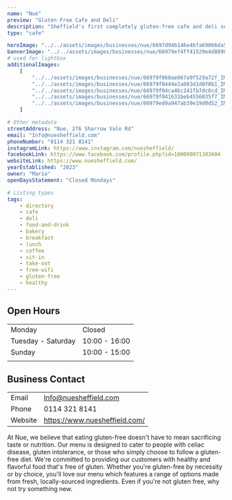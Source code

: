 ```yaml
---
name: "Nue"
preview: "Gluten Free Cafe and Deli"
description: "Sheffield's first completely gluten-free cafe and deli selling a range of handmade baked goods along with sweet and savoury small bites. Perfect for a midday mediterranean bite to eat or coffee catch-up. "
type: "cafe"

heroImage: "../../assets/images/businesses/nue/6697d94b146e4bfa69066da5_Nue-Thumb.jpg"
bannerImage: "../../assets/images/businesses/nue/66979ef4ff41529e4d88909b_IMG_4264---Nue-Sheffield.jpeg"
# used for lightbox
additionalImages:
    [
        "../../assets/images/businesses/nue/66979f060ae067a9f529a72f_IMG_4270---Nue-Sheffield.jpeg",
        "../../assets/images/businesses/nue/66979f0444e2a083d1d0f0b1_IMG_4269---Nue-Sheffield.jpeg",
        "../../assets/images/businesses/nue/66979f04ca4bc241fb7dc6cd_IMG_4268---Nue-Sheffield.jpeg",
        "../../assets/images/businesses/nue/66979f041631beb4556035f7_IMG_4272---Nue-Sheffield.jpeg",
        "../../assets/images/businesses/nue/66979ed9a947ab39e19d0d52_IMG_4273---Nue-Sheffield.jpeg",
    ]

# Other metadata
streetAddress: "Nue, 276 Sharrow Vale Rd"
email: "Info@nuesheffield.com"
phoneNumber: "0114 321 8141"
instagramLink: https://www.instagram.com/nuesheffield/
facebookLink: https://www.facebook.com/profile.php?id=100090071303604
websiteLink: https://www.nuesheffield.com/
yearEstablished: "2023"
owner: "Mario"
openDaysStatement: "Closed Mondays"

# Listing types
tags:
    - directory
    - cafe
    - deli
    - food-and-drink
    - bakery
    - breakfast
    - lunch
    - coffee
    - sit-in
    - take-out
    - free-wifi
    - gluten-free
    - healthy
---
```


## Open Hours

|                    |               |
| ------------------ | ------------- |
| Monday             | Closed        |
| Tuesday - Saturday | 10:00 - 16:00 |
| Sunday             | 10:00 - 15:00 |
|                    |               |

## Business Contact

|         |                               |
| ------- | ----------------------------- |
| Email   | Info@nuesheffield.com         |
| Phone   | 0114 321 8141                 |
| Website | https://www.nuesheffield.com/ |

At Nue, we believe that eating gluten-free doesn't have to mean sacrificing taste or nutrition.
Our menu is designed to cater to people with celiac disease, gluten intolerance, or those who simply choose to follow a gluten-free diet.
We're committed to providing our customers with healthy and flavorful food that's free of gluten.
Whether you're gluten-free by necessity or by choice, you'll love our menu which features a range of options made from fresh, locally-sourced ingredients.
Even if you're not gluten free, why not try something new.

